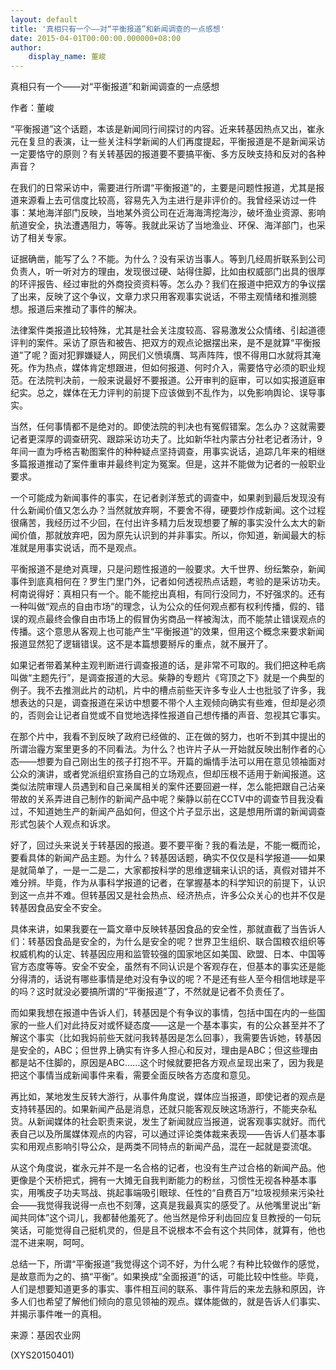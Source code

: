```yaml
---
layout: default
title: '真相只有一个——对“平衡报道”和新闻调查的一点感想'
date: 2015-04-01T00:00:00.000000+08:00
author:
    display_name: 董峻
---
```


真相只有一个——对“平衡报道”和新闻调查的一点感想

作者：董峻

“平衡报道”这个话题，本该是新闻同行间探讨的内容。近来转基因热点又出，崔永元在复旦的表演，让一些关注科学新闻的人们再度提起，平衡报道是不是新闻采访一定要恪守的原则？有关转基因的报道要不要搞平衡、多方反映支持和反对的各种声音？

在我们的日常采访中，需要进行所谓“平衡报道”的，主要是问题性报道，尤其是报道来源看上去可信度比较高，容易先入为主进行是非评价的。我曾经采访过一件事：某地海洋部门反映，当地某外资公司在近海海湾挖海沙，破坏渔业资源、影响航道安全，执法遭遇阻力，等等。我就此采访了当地渔业、环保、海洋部门，也采访了相关专家。

证据确凿，能写了么？不能。为什么？没有采访当事人。等到几经周折联系到公司负责人，听一听对方的理由，发现很过硬、站得住脚，比如由权威部门出具的很厚的环评报告、经过审批的外商投资资料等。怎么办？我们在报道中把双方的争议摆了出来，反映了这个争议，文章力求只用客观事实说话，不带主观情绪和推测臆想。报道后来推动了事件的解决。

法律案件类报道比较特殊，尤其是社会关注度较高、容易激发公众情绪、引起道德评判的案件。采访了原告和被告、把双方的观点论据摆出来，是不是就算“平衡报道”了呢？面对犯罪嫌疑人，网民们义愤填膺、骂声阵阵，恨不得用口水就将其淹死。作为热点，媒体肯定想跟进，但如何报道、何时介入，需要恪守必须的职业规范。在法院判决前，一般来说最好不要报道。公开审判的庭审，可以如实报道庭审纪实。总之，媒体在无力评判的前提下应该做到不乱作为，以免影响舆论、误导事实。

当然，任何事情都不是绝对的。即使法院的判决也有冤假错案。怎么办？这就需要记者更深厚的调查研究、跟踪采访功夫了。比如新华社内蒙古分社老记者汤计，9年间一直为呼格吉勒图案件的种种疑点坚持调查，用事实说话，追踪几年来的相继多篇报道推动了案件重审并最终判定为冤案。但是，这并不能做为记者的一般职业要求。

一个可能成为新闻事件的事实，在记者剥洋葱式的调查中，如果剥到最后发现没有什么新闻价值又怎么办？当然就放弃啊，不要舍不得，硬要炒作成新闻。这个过程很痛苦，我经历过不少回，在付出许多精力后发现想要了解的事实没什么太大的新闻价值，那就放弃吧，因为原先认识到的并非事实。所以，你知道，新闻最大的标准就是用事实说话，而不是观点。

平衡报道不是绝对真理，只是问题性报道的一般要求。大千世界、纷纭繁杂，新闻事件到底真相何在？罗生门里门外，记者如何透视热点话题，考验的是采访功夫。柯南说得好：真相只有一个。能不能挖出真相，有同行没同力，不好强求的。还有一种叫做“观点的自由市场”的理念，认为公众的任何观点都有权利传播，假的、错误的观点最终会像自由市场上的假冒伪劣商品一样被淘汰，而不能禁止错误观点的传播。这个意思从客观上也可能产生“平衡报道”的效果，但用这个概念来要求新闻报道显然犯了逻辑错误。这不是本篇想要掰斥的重点，就不展开了。

如果记者带着某种主观判断进行调查报道的话，是非常不可取的。我们把这种毛病叫做“主题先行”，是调查报道的大忌。柴静的专题片《穹顶之下》就是一个典型的例子。我不去推测此片的动机，片中的槽点前些天许多专业人士也批驳了许多，我想表达的只是，调查报道在采访中想要不带个人主观倾向确实有些难，但却是必须的，否则会让记者自觉或不自觉地选择性报道自己想传播的声音、忽视其它事实。

在那个片中，我看不到反映了政府已经做的、正在做的努力，也听不到其中提出的所谓治霾方案里更多的不同看法。为什么？也许片子从一开始就反映出制作者的心态——想要为自己刚出生的孩子打抱不平。开篇的煽情手法可以用在意见领袖面对公众的演讲，或者党派组织宣扬自己的立场观点，但却压根不适用于新闻报道。这类似法院审理人员遇到和自己亲属相关的案件还要回避一样，怎么能把跟自己沾亲带故的关系弄进自己制作的新闻产品中呢？柴静以前在CCTV中的调查节目我没看过，不知道她生产的新闻产品如何，但这个片子显示出，这是想用所谓的新闻调查形式包装个人观点和诉求。

好了，回过头来说关于转基因的报道。要不要平衡？我的看法是，不能一概而论，要看具体的新闻产品主题。为什么？转基因话题，确实不仅仅是科学报道——如果是就简单了，一是一二是二，大家都按科学的思维逻辑来认识的话，真假对错并不难分辨。毕竟，作为从事科学报道的记者，在掌握基本的科学知识的前提下，认识到这一点并不难。但转基因又是社会热点、经济热点，许多公众关心的也并不仅是转基因食品安全不安全。

具体来讲，如果我要在一篇文章中反映转基因食品的安全性，那就直截了当告诉人们：转基因食品是安全的，为什么是安全的呢？世界卫生组织、联合国粮农组织等权威机构的认定、转基因应用和监管较强的国家地区如美国、欧盟、日本、中国等官方态度等等。安全不安全，虽然有不同认识是个客观存在，但基本的事实还是能分得清的，话说有哪些事情是绝对没有争议的呢？不是还有些人至今相信地球是平的吗？这时就没必要搞所谓的“平衡报道”了，不然就是记者不负责任了。

而如果我想在报道中告诉人们，转基因是个有争议的事情，包括中国在内的一些国家的一些人们对此持反对或怀疑态度——这是一个基本事实，有的公众甚至并不了解这个事实（比如我妈前些天就问我转基因是怎么回事），我需要告诉她，转基因是安全的，ABC；但世界上确实有许多人担心和反对，理由是ABC；但这些理由都是站不住脚的，原因是ABC……这个时候就要把各方观点呈现出来了，因为我是把这个事情当成新闻事件来看，需要全面反映各方态度和意见。

再比如，某地发生反转大游行，从事件角度说，媒体应当报道，即使记者的观点是支持转基因的。如果新闻产品是消息，还就只能客观反映这场游行，不能夹杂私货。从新闻媒体的社会职责来说，发生了新闻就应当报道，说客观事实就好。而代表自己以及所属媒体观点的内容，可以通过评论类体裁来表现——告诉人们基本事实和用观点影响引导公众，是两类不同特点的新闻产品，混在一起就是耍流氓。

从这个角度说，崔永元并不是一名合格的记者，也没有生产过合格的新闻产品。他更像是个天桥把式，拥有一大摊无自我判断能力的粉丝，习惯性无视各种基本事实，用嘴皮子功夫骂战、挑起事端吸引眼球、任性的“自费百万”垃圾视频来污染社会——我觉得我说得一点也不刻薄，这真是我最真实的感受了。从他嘴里说出“新闻共同体”这个词儿，我都替他羞死了。他当然是伶牙利齿回应复旦教授的一句玩笑话，可能觉得自己挺机灵的，但是且不说根本不会有这个共同体，就算有，他也混不进来啊，呵呵。

总结一下，所谓“平衡报道”我觉得这个词不好，为什么呢？有种比较做作的感觉，是故意而为之的、搞“平衡”。如果换成“全面报道”的话，可能比较中性些。毕竟，人们是想要知道更多的事实、事件相互间的联系、事件背后的来龙去脉和原因，许多人们也希望了解他们倾向的意见领袖的观点。媒体能做的，就是告诉人们事实、并揭示事件唯一的真相。

来源：基因农业网

(XYS20150401)

